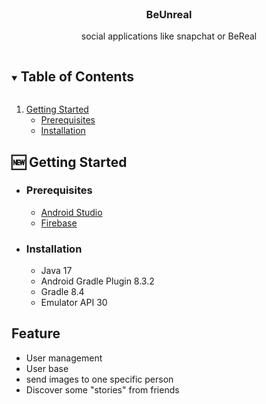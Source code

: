 <br />
<p align="center">

  <h3 align="center">BeUnreal</h3>

  <p align="center">
    social applications like snapchat or BeReal
  </p>

</p>

<!-- TABLE OF CONTENTS -->
<details open="open">
  <summary><h2 style="display: inline-block">Table of Contents</h2></summary>
  <ol>
    <li>
      <a href="#getting-started">Getting Started</a>
      <ul>
        <li><a href="#prerequisites">Prerequisites</a></li>
        <li><a href="#installation">Installation</a></li>
      </ul>
    </li>
  </ol>
</details>

## 🆕 Getting Started

- ### **Prerequisites**

  - [Android Studio](https://developer.android.com/)
  - [Firebase](https://firebase.google.com/)

<!-- GETTING STARTED -->

- ### **Installation**

  - Java 17
  - Android Gradle Plugin 8.3.2
  - Gradle 8.4
  - Emulator API 30

## Feature  

  - User management
  - User base
  - send images to one specific person
  - Discover some "stories" from friends
  
